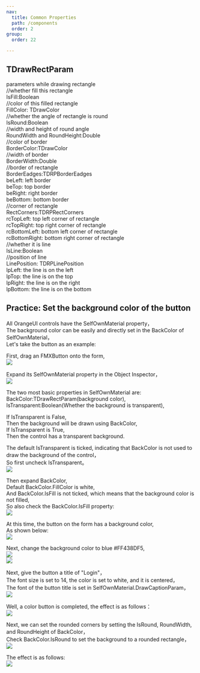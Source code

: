 ```yaml
---
nav:
  title: Common Properties
  path: /components
  order: 2
group:
  order: 22

---
```


## TDrawRectParam
parameters while drawing rectangle  
//whether fill this rectangle  
IsFill:Boolean  
//color of this filled rectangle  
FillColor: TDrawColor  
//whether the angle of rectangle is round  
IsRound:Boolean  
//width and height of round angle  
RoundWidth and RoundHeight:Double  
//color of border  
BorderColor:TDrawColor  
//width of border  
BorderWidth:Double  
//border of rectangle  
BorderEadges:TDRPBorderEadges  
      beLeft:   left border  
      beTop:    top border  
      beRight:  right border  
      beBottom:	bottom border  
//corner of rectangle  
RectCorners:TDRPRectCorners  
      rcTopLeft:     top left corner of rectangle  
      rcTopRight:    top right corner of rectangle  
      rcBottomLeft:  bottom left corner of rectangle  
      rcBottomRight: bottom right corner of rectangle  
//whether it is line  
IsLine:Boolean  
//position of line   
LinePosition: TDRPLinePosition  
      lpLeft:	the line is on the left  
      lpTop:	the line is on the top  
      lpRight:  the line is on the right  
      lpBottom: the line is on the bottom  




## Practice: Set the background color of the button

All OrangeUI controls have the SelfOwnMaterial property，  
The background color can be easily and directly set in the BackColor of SelfOwnMaterial，  
Let's take the button as an example:  
 
First, drag an FMXButton onto the form,  
![](http://www.orangeui.cn/orangeuiblog/OrangeUI/1.1.OrangeUI%E6%8E%A7%E4%BB%B6%E4%BD%BF%E7%94%A8%E5%9F%BA%E7%A1%80(%E7%A4%BA%E4%BE%8B1%20%E8%AE%BE%E7%BD%AE%E6%8E%A7%E4%BB%B6%E8%83%8C%E6%99%AF%E8%89%B2).files/image001.png)

Expand its SelfOwnMaterial property in the Object Inspector，  
![](http://www.orangeui.cn/orangeuiblog/OrangeUI/1.1.OrangeUI%E6%8E%A7%E4%BB%B6%E4%BD%BF%E7%94%A8%E5%9F%BA%E7%A1%80(%E7%A4%BA%E4%BE%8B1%20%E8%AE%BE%E7%BD%AE%E6%8E%A7%E4%BB%B6%E8%83%8C%E6%99%AF%E8%89%B2).files/image003.png)

The two most basic properties in SelfOwnMaterial are:  
BackColor:TDrawRectParam(background color),  
IsTransparent:Boolean(Whether the background is transparent),  
 
If IsTransparent is False,  
Then the background will be drawn using BackColor,  
If IsTransparent is True,  
Then the control has a transparent background.  
 
The default IsTransparent is ticked, indicating that BackColor is not used to draw the background of the control，  
So first uncheck IsTransparent。  
![](http://www.orangeui.cn/orangeuiblog/OrangeUI/1.1.OrangeUI%E6%8E%A7%E4%BB%B6%E4%BD%BF%E7%94%A8%E5%9F%BA%E7%A1%80(%E7%A4%BA%E4%BE%8B1%20%E8%AE%BE%E7%BD%AE%E6%8E%A7%E4%BB%B6%E8%83%8C%E6%99%AF%E8%89%B2).files/image005.png)

Then expand BackColor,  
Default BackColor.FillColor is white,  
And BackColor.IsFill is not ticked, which means that the background color is not filled,  
So also check the BackColor.IsFill property:  
![](http://www.orangeui.cn/orangeuiblog/OrangeUI/1.1.OrangeUI%E6%8E%A7%E4%BB%B6%E4%BD%BF%E7%94%A8%E5%9F%BA%E7%A1%80(%E7%A4%BA%E4%BE%8B1%20%E8%AE%BE%E7%BD%AE%E6%8E%A7%E4%BB%B6%E8%83%8C%E6%99%AF%E8%89%B2).files/image007.png)

At this time, the button on the form has a background color,  
As shown below:   
![](http://www.orangeui.cn/orangeuiblog/OrangeUI/1.1.OrangeUI%E6%8E%A7%E4%BB%B6%E4%BD%BF%E7%94%A8%E5%9F%BA%E7%A1%80(%E7%A4%BA%E4%BE%8B1%20%E8%AE%BE%E7%BD%AE%E6%8E%A7%E4%BB%B6%E8%83%8C%E6%99%AF%E8%89%B2).files/image009.png)

Next, change the background color to blue #FF438DF5,  
![](http://www.orangeui.cn/orangeuiblog/OrangeUI/1.1.OrangeUI%E6%8E%A7%E4%BB%B6%E4%BD%BF%E7%94%A8%E5%9F%BA%E7%A1%80(%E7%A4%BA%E4%BE%8B1%20%E8%AE%BE%E7%BD%AE%E6%8E%A7%E4%BB%B6%E8%83%8C%E6%99%AF%E8%89%B2).files/image011.png)  
![](http://www.orangeui.cn/orangeuiblog/OrangeUI/1.1.OrangeUI%E6%8E%A7%E4%BB%B6%E4%BD%BF%E7%94%A8%E5%9F%BA%E7%A1%80(%E7%A4%BA%E4%BE%8B1%20%E8%AE%BE%E7%BD%AE%E6%8E%A7%E4%BB%B6%E8%83%8C%E6%99%AF%E8%89%B2).files/image013.png)


Next, give the button a title of "Login"，  
The font size is set to 14, the color is set to white, and it is centered，  
The font of the button title is set in SelfOwnMaterial.DrawCaptionParam，  
![](http://www.orangeui.cn/orangeuiblog/OrangeUI/1.1.OrangeUI%E6%8E%A7%E4%BB%B6%E4%BD%BF%E7%94%A8%E5%9F%BA%E7%A1%80(%E7%A4%BA%E4%BE%8B1%20%E8%AE%BE%E7%BD%AE%E6%8E%A7%E4%BB%B6%E8%83%8C%E6%99%AF%E8%89%B2).files/image015.png)

Well, a color button is completed, the effect is as follows：  
![](http://www.orangeui.cn/orangeuiblog/OrangeUI/1.1.OrangeUI%E6%8E%A7%E4%BB%B6%E4%BD%BF%E7%94%A8%E5%9F%BA%E7%A1%80(%E7%A4%BA%E4%BE%8B1%20%E8%AE%BE%E7%BD%AE%E6%8E%A7%E4%BB%B6%E8%83%8C%E6%99%AF%E8%89%B2).files/image017.png)

Next, we can set the rounded corners by setting the IsRound, RoundWidth, and RoundHeight of BackColor，  
Check BackColor.IsRound to set the background to a rounded rectangle，  
![](http://www.orangeui.cn/orangeuiblog/OrangeUI/1.1.OrangeUI%E6%8E%A7%E4%BB%B6%E4%BD%BF%E7%94%A8%E5%9F%BA%E7%A1%80(%E7%A4%BA%E4%BE%8B1%20%E8%AE%BE%E7%BD%AE%E6%8E%A7%E4%BB%B6%E8%83%8C%E6%99%AF%E8%89%B2).files/image019.png)

The effect is as follows:  
![](http://www.orangeui.cn/orangeuiblog/OrangeUI/1.1.OrangeUI%E6%8E%A7%E4%BB%B6%E4%BD%BF%E7%94%A8%E5%9F%BA%E7%A1%80(%E7%A4%BA%E4%BE%8B1%20%E8%AE%BE%E7%BD%AE%E6%8E%A7%E4%BB%B6%E8%83%8C%E6%99%AF%E8%89%B2).files/image021.png)


